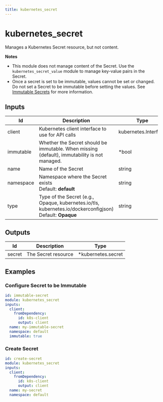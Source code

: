 ```yaml
---
title: kubernetes_secret
---
```


# kubernetes_secret

Manages a Kubernetes Secret resource, but not content.

**Notes**

- This module does not manage content of the Secret. Use the `kubernetes_secret_value` module to
  manage key-value pairs in the Secret.
- Once a secret is set to be immutable, values cannot be set or changed. Do not set a Secret to be
  immutable before setting the values. See
  [Immutable Secrets](https://kubernetes.io/docs/concepts/configuration/secret/#secret-immutable)
  for more information.

## Inputs

| Id        | Description                                                                                                 | Type                 | Required |
| --------- | ----------------------------------------------------------------------------------------------------------- | -------------------- | -------- |
| client    | Kubernetes client interface to use for API calls                                                            | kubernetes.Interface | true     |
| immutable | Whether the Secret should be immutable. When missing (default), immutability is not managed.                | \*bool               | false    |
| name      | Name of the Secret                                                                                          | string               | true     |
| namespace | Namespace where the Secret exists<br>Default: **default**                                                   | string               | false    |
| type      | Type of the Secret (e.g., Opaque, kubernetes.io/tls, kubernetes.io/dockerconfigjson)<br>Default: **Opaque** | string               | false    |

## Outputs

| Id     | Description         | Type                |
| ------ | ------------------- | ------------------- |
| secret | The Secret resource | \*kubernetes.secret |

## Examples

### Configure Secret to be Immutable

```yaml
id: immutable-secret
module: kubernetes_secret
inputs:
  client:
    fromDependency:
      id: k8s-client
      output: client
  name: my-immutable-secret
  namespace: default
  immutable: true
```

### Create Secret

```yaml
id: create-secret
module: kubernetes_secret
inputs:
  client:
    fromDependency:
      id: k8s-client
      output: client
  name: my-secret
  namespace: default
```
